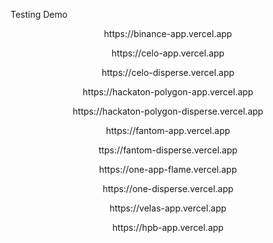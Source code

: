 Testing Demo

<p align="center">https://binance-app.vercel.app</p>
<p align="center">https://celo-app.vercel.app</p>
<p align="center"><p align="center">https://celo-disperse.vercel.app</p>
<p align="center">https://hackaton-polygon-app.vercel.app</p>
<p align="center">https://hackaton-polygon-disperse.vercel.app</p>
<p align="center">https://fantom-app.vercel.app</p>
<p align="center">ttps://fantom-disperse.vercel.app</p>
<p align="center"><p align="center">https://one-app-flame.vercel.app</p>
<p align="center"><p align="center">https://one-disperse.vercel.app</p>
<p align="center">https://velas-app.vercel.app</p>
<p align="center">https://hpb-app.vercel.app</p>

